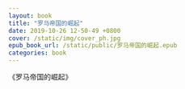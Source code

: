 ```yaml
---
layout: book
title: "罗马帝国的崛起"
date: 2019-10-26 12-50-49 +0800
cover: /static/img/cover_ph.jpg
epub_book_url: /static/public/罗马帝国的崛起.epub
categories: book
---
```


《罗马帝国的崛起》